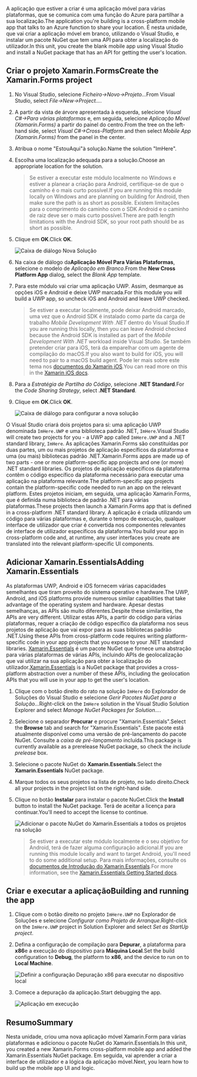 <span data-ttu-id="f3fe8-101">A aplicação que estiver a criar é uma aplicação móvel para várias plataformas, que se comunica com uma função do Azure para partilhar a sua localização.</span><span class="sxs-lookup"><span data-stu-id="f3fe8-101">The application you're building is a cross-platform mobile app that talks to an Azure function to share your location.</span></span> <span data-ttu-id="f3fe8-102">É nesta unidade, que vai criar a aplicação móvel em branco, utilizando o Visual Studio, e instalar um pacote NuGet que tem uma API para obter a localização do utilizador.</span><span class="sxs-lookup"><span data-stu-id="f3fe8-102">In this unit, you create the blank mobile app using Visual Studio and install a NuGet package that has an API for getting the user's location.</span></span>

## <a name="create-the-xamarinforms-project"></a><span data-ttu-id="f3fe8-103">Criar o projeto Xamarin.Forms</span><span class="sxs-lookup"><span data-stu-id="f3fe8-103">Create the Xamarin.Forms project</span></span>

1. <span data-ttu-id="f3fe8-104">No Visual Studio, selecione *Ficheiro->Novo->Projeto...*</span><span class="sxs-lookup"><span data-stu-id="f3fe8-104">From Visual Studio, select *File->New->Project...*.</span></span>

2. <span data-ttu-id="f3fe8-105">A partir da vista de árvore apresentada à esquerda, selecione *Visual C#->Para várias plataformas* e, em seguida, selecione *Aplicação Móvel (Xamarin.Forms)* a partir do painel do centro.</span><span class="sxs-lookup"><span data-stu-id="f3fe8-105">From the tree on the left-hand side, select *Visual C#->Cross-Platform* and then select *Mobile App (Xamarin.Forms)* from the panel in the center.</span></span>

3. <span data-ttu-id="f3fe8-106">Atribua o nome "EstouAqui"à solução.</span><span class="sxs-lookup"><span data-stu-id="f3fe8-106">Name the solution "ImHere".</span></span>

4. <span data-ttu-id="f3fe8-107">Escolha uma localização adequada para a solução.</span><span class="sxs-lookup"><span data-stu-id="f3fe8-107">Choose an appropriate location for the solution.</span></span>

    > <span data-ttu-id="f3fe8-108">Se estiver a executar este módulo localmente no Windows e estiver a planear a criação para Android, certifique-se de que o caminho é o mais curto possível.</span><span class="sxs-lookup"><span data-stu-id="f3fe8-108">If you are running this module locally on Windows and are planning on building for Android, then make sure the path is as short as possible.</span></span> <span data-ttu-id="f3fe8-109">Existem limitações para o comprimento do caminho com o SDK Android e o caminho de raiz deve ser o mais curto possível.</span><span class="sxs-lookup"><span data-stu-id="f3fe8-109">There are path length limitations with the Android SDK, so your root path should be as short as possible.</span></span>

5. <span data-ttu-id="f3fe8-110">Clique em **OK**.</span><span class="sxs-lookup"><span data-stu-id="f3fe8-110">Click **OK**.</span></span>

    ![Caixa de diálogo Nova Solução](../media-drafts/2-new-solution-dialog.png)

6. <span data-ttu-id="f3fe8-112">Na caixa de diálogo da**Aplicação Móvel Para Várias Plataformas**, selecione o modelo de *Aplicação em Branco*.</span><span class="sxs-lookup"><span data-stu-id="f3fe8-112">From the **New Cross Platform App** dialog, select the *Blank App* template.</span></span>

7. <span data-ttu-id="f3fe8-113">Para este módulo vai criar uma aplicação UWP. Assim, desmarque as opções iOS e Android e deixe UWP marcada.</span><span class="sxs-lookup"><span data-stu-id="f3fe8-113">For this module you will build a UWP app, so uncheck iOS and Android and leave UWP checked.</span></span>

    > <span data-ttu-id="f3fe8-114">Se estiver a executar localmente, pode deixar Android marcado, uma vez que o Android SDK é instalado como parte da carga de trabalho *Mobile Development With .NET* dentro do Visual Studio.</span><span class="sxs-lookup"><span data-stu-id="f3fe8-114">If you are running this locally, then you can leave Android checked because the Android SDK is installed as part of the *Mobile Development With .NET* workload inside Visual Studio.</span></span> <span data-ttu-id="f3fe8-115">Se também pretender criar para iOS, terá da emparelhar com um agente de compilação do macOS.</span><span class="sxs-lookup"><span data-stu-id="f3fe8-115">If you also want to build for iOS, you will need to pair to a macOS build agent.</span></span> <span data-ttu-id="f3fe8-116">Pode ler mais sobre este tema nos [documentos do Xamarin iOS](https://docs.microsoft.com/xamarin/ios/get-started/installation/windows/connecting-to-mac/).</span><span class="sxs-lookup"><span data-stu-id="f3fe8-116">You can read more on this in the [Xamarin iOS docs](https://docs.microsoft.com/xamarin/ios/get-started/installation/windows/connecting-to-mac/).</span></span>

8. <span data-ttu-id="f3fe8-117">Para a *Estratégia de Partilha do Código*, selecione **.NET Standard**.</span><span class="sxs-lookup"><span data-stu-id="f3fe8-117">For the *Code Sharing Strategy*, select **.NET Standard**.</span></span>

9. <span data-ttu-id="f3fe8-118">Clique em **OK**.</span><span class="sxs-lookup"><span data-stu-id="f3fe8-118">Click **OK**.</span></span>

    ![Caixa de diálogo para configurar a nova solução](../media-drafts/2-configure-solution-dialog.png)

<span data-ttu-id="f3fe8-120">O Visual Studio criará dois projetos para si: uma aplicação UWP denominada `ImHere.UWP` e uma biblioteca padrão .NET, `ImHere`.</span><span class="sxs-lookup"><span data-stu-id="f3fe8-120">Visual Studio will create two projects for you - a UWP app called `ImHere.UWP` and a .NET standard library, `ImHere`.</span></span> <span data-ttu-id="f3fe8-121">As aplicações Xamarin.Forms são constituídas por duas partes, um ou mais projetos de aplicação específicos da plataforma e uma (ou mais) bibliotecas padrão .NET.</span><span class="sxs-lookup"><span data-stu-id="f3fe8-121">Xamarin.Forms apps are made up of two parts - one or more platform-specific app projects and one (or more) .NET standard libraries.</span></span> <span data-ttu-id="f3fe8-122">Os projetos de aplicação específicos da plataforma contêm o código específico da plataforma necessário para executar uma aplicação na plataforma relevante.</span><span class="sxs-lookup"><span data-stu-id="f3fe8-122">The platform-specific app projects contain the platform-specific code needed to run an app on the relevant platform.</span></span> <span data-ttu-id="f3fe8-123">Estes projetos iniciam, em seguida, uma aplicação Xamarin.Forms, que é definida numa biblioteca de padrão .NET para várias plataformas.</span><span class="sxs-lookup"><span data-stu-id="f3fe8-123">These projects then launch a Xamarin.Forms app that is defined in a cross-platform .NET standard library.</span></span> <span data-ttu-id="f3fe8-124">A aplicação é criada utilizando um código para várias plataformas e, durante o tempo de execução, qualquer interface de utilizador que criar é convertida nos componentes relevantes de interface de utilizador específicos da plataforma.</span><span class="sxs-lookup"><span data-stu-id="f3fe8-124">You build your app in cross-platform code and, at runtime, any user interfaces you create are translated into the relevant platform-specific UI components.</span></span>

## <a name="adding-xamarinessentials"></a><span data-ttu-id="f3fe8-125">Adicionar Xamarin.Essentials</span><span class="sxs-lookup"><span data-stu-id="f3fe8-125">Adding Xamarin.Essentials</span></span>

<span data-ttu-id="f3fe8-126">As plataformas UWP, Android e iOS fornecem várias capacidades semelhantes que tiram proveito do sistema operativo e hardware.</span><span class="sxs-lookup"><span data-stu-id="f3fe8-126">The UWP, Android, and iOS platforms provide numerous similar capabilities that take advantage of the operating system and hardware.</span></span> <span data-ttu-id="f3fe8-127">Apesar destas semelhanças, as APIs são muito diferentes.</span><span class="sxs-lookup"><span data-stu-id="f3fe8-127">Despite these similarities, the APIs are very different.</span></span> <span data-ttu-id="f3fe8-128">Utilizar estas APIs, a partir do código para várias plataformas, requer a criação de código específico da plataforma nos seus projetos de aplicação que vai expor para as suas bibliotecas padrão .NET.</span><span class="sxs-lookup"><span data-stu-id="f3fe8-128">Using these APIs from cross-platform code requires writing platform-specific code in your app projects that you expose to your .NET standard libraries.</span></span> <span data-ttu-id="f3fe8-129">[Xamarin.Essentials](https://docs.microsoft.com/xamarin/essentials/) é um pacote NuGet que fornece uma abstração para várias plataformas de várias APIs, incluindo APIs de geolocalização que vai utilizar na sua aplicação para obter a localização do utilizador.</span><span class="sxs-lookup"><span data-stu-id="f3fe8-129">[Xamarin.Essentials](https://docs.microsoft.com/xamarin/essentials/) is a NuGet package that provides a cross-platform abstraction over a number of these APIs, including the geolocation APIs that you will use in your app to get the user's location.</span></span>

1. <span data-ttu-id="f3fe8-130">Clique com o botão direito do rato na solução `ImHere` do Explorador de Soluções do Visual Studio e selecione  *Gerir Pacotes NuGet para a Solução...*</span><span class="sxs-lookup"><span data-stu-id="f3fe8-130">Right-click on the `ImHere` solution in the Visual Studio Solution Explorer and select *Manage NuGet Packages for Solution...*.</span></span>

2. <span data-ttu-id="f3fe8-131">Selecione o separador **Procurar** e procure "Xamarin.Essentials".</span><span class="sxs-lookup"><span data-stu-id="f3fe8-131">Select the **Browse** tab and search for "Xamarin.Essentials".</span></span> <span data-ttu-id="f3fe8-132">Este pacote está atualmente disponível como uma versão de pré-lançamento do pacote NuGet. Consulte a *caixa de pré-lançamento* incluída.</span><span class="sxs-lookup"><span data-stu-id="f3fe8-132">This package is currently available as a prerelease NuGet package, so check the *include prelease* box.</span></span>

3. <span data-ttu-id="f3fe8-133">Selecione o pacote NuGet do **Xamarin.Essentials**.</span><span class="sxs-lookup"><span data-stu-id="f3fe8-133">Select the **Xamarin.Essentials** NuGet package.</span></span>

4. <span data-ttu-id="f3fe8-134">Marque todos os seus projetos na lista de projeto, no lado direito.</span><span class="sxs-lookup"><span data-stu-id="f3fe8-134">Check all your projects in the project list on the right-hand side.</span></span>

5. <span data-ttu-id="f3fe8-135">Clique no botão **Instalar** para instalar o pacote NuGet.</span><span class="sxs-lookup"><span data-stu-id="f3fe8-135">Click the **Install** button to install the NuGet package.</span></span> <span data-ttu-id="f3fe8-136">Terá de aceitar a licença para continuar.</span><span class="sxs-lookup"><span data-stu-id="f3fe8-136">You'll need to accept the license to continue.</span></span>

    ![Adicionar o pacote NuGet do Xamarin.Essentials a todos os projetos na solução](../media-drafts/2-add-essentials-nuget.png)

    > <span data-ttu-id="f3fe8-138">Se estiver a executar este módulo localmente e o seu objetivo for Android, terá de fazer alguma configuração adicional.</span><span class="sxs-lookup"><span data-stu-id="f3fe8-138">If you are running this module locally and want to target Android, you'll need to do some additional setup.</span></span> <span data-ttu-id="f3fe8-139">Para mais informações, consulte os [documentos de Introdução do Xamarin.Essentials](https://docs.microsoft.com/xamarin/essentials/get-started?context=xamarin%2Fios&tabs=windows%2Candroid).</span><span class="sxs-lookup"><span data-stu-id="f3fe8-139">For more information, see the [Xamarin.Essentials Getting Started docs](https://docs.microsoft.com/xamarin/essentials/get-started?context=xamarin%2Fios&tabs=windows%2Candroid).</span></span>

## <a name="building-and-running-the-app"></a><span data-ttu-id="f3fe8-140">Criar e executar a aplicação</span><span class="sxs-lookup"><span data-stu-id="f3fe8-140">Building and running the app</span></span>

1. <span data-ttu-id="f3fe8-141">Clique com o botão direito no projeto `ImHere.UWP` no Explorador de Soluções e selecione *Configurar como Projeto de Arranque*.</span><span class="sxs-lookup"><span data-stu-id="f3fe8-141">Right-click on the `ImHere.UWP` project in Solution Explorer and select *Set as StartUp project*.</span></span>

2. <span data-ttu-id="f3fe8-142">Defina a configuração de compilação para **Depurar**, a plataforma para **x86**e a execução do dispositivo para **Máquina Local**.</span><span class="sxs-lookup"><span data-stu-id="f3fe8-142">Set the build configuration to **Debug**, the platform to **x86**, and the device to run on to **Local Machine**.</span></span>

    ![Definir a configuração Depuração x86 para executar no dispositivo local](../media-drafts/2-debug-configuration.png)

3. <span data-ttu-id="f3fe8-144">Comece a depuração da aplicação.</span><span class="sxs-lookup"><span data-stu-id="f3fe8-144">Start debugging the app.</span></span>

    ![Aplicação em execução](../media-drafts/2-debuging-app.png)

## <a name="summary"></a><span data-ttu-id="f3fe8-146">Resumo</span><span class="sxs-lookup"><span data-stu-id="f3fe8-146">Summary</span></span>

<span data-ttu-id="f3fe8-147">Nesta unidade, criou uma nova aplicação móvel Xamarin.Form para várias plataformas e adicionou o pacote NuGet do Xamarin.Essentials.</span><span class="sxs-lookup"><span data-stu-id="f3fe8-147">In this unit, you created a new Xamarin.Forms cross-platform mobile app and added the Xamarin.Essentials NuGet package.</span></span> <span data-ttu-id="f3fe8-148">Em seguida, vai aprender a criar a interface de utilizador e a lógica da aplicação móvel.</span><span class="sxs-lookup"><span data-stu-id="f3fe8-148">Next, you learn how to build up the mobile app UI and logic.</span></span>